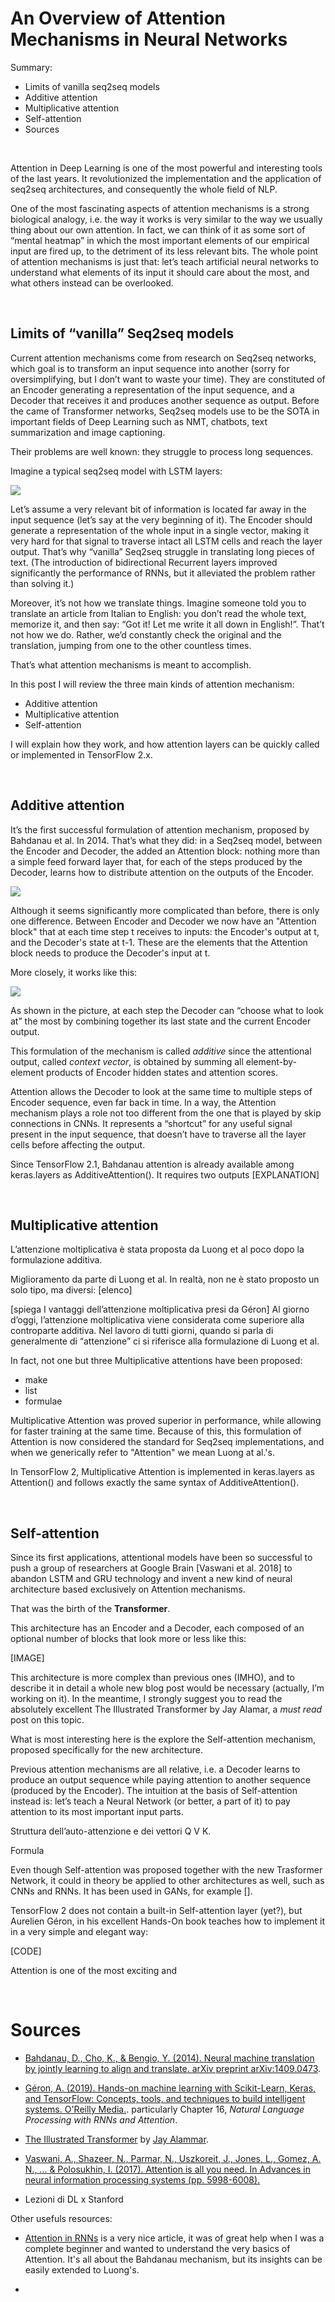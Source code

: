 # An Overview of Attention Mechanisms in Neural Networks

Summary:

- Limits of vanilla seq2seq models
- Additive attention
- Multiplicative attention
- Self-attention
- Sources

<br/>

Attention in Deep Learning is one of the most powerful and interesting tools of the last years.
It revolutionized the implementation and the application of seq2seq architectures, and consequently the whole field of NLP.

One of the most fascinating aspects of attention mechanisms is a strong biological analogy, i.e. the way it works is very similar to the way we usually thing about our own attention.
In fact, we can think of it as some sort of “mental heatmap” in which the most important elements of our empirical input are fired up, to the detriment of its less relevant bits. 
The whole point of attention mechanisms is just that: let’s teach artificial neural networks to understand what elements of its input it should care about the most, and what others instead can be overlooked.

<br/>


## Limits of “vanilla” Seq2seq models

Current attention mechanisms come from research on Seq2seq networks, which goal is to transform an input sequence into another (sorry for oversimplifying, but I don’t want to waste your time). 
They are constituted of an Encoder generating a representation of the input sequence, and a Decoder that receives it and produces another sequence as output. 
Before the came of Transformer networks, Seq2seq models use to be the SOTA in important fields of Deep Learning such as NMT, chatbots, text summarization and image captioning.

Their problems are well known: they struggle to process long sequences.

Imagine a typical seq2seq model with LSTM layers:

<div>
  <img src="/images/seq2seq_00.png" />
</div>


Let’s assume a very relevant bit of information is located far away in the input sequence (let’s say at the very beginning of it). 
The Encoder should generate a representation of the whole input in a single vector, making it very hard for that signal to traverse intact all LSTM cells and reach the layer output. 
That’s why “vanilla” Seq2seq struggle in translating long pieces of text. 
(The introduction of bidirectional Recurrent layers improved significantly the performance of RNNs, but it alleviated the problem rather than solving it.)

Moreover, it’s not how we translate things. 
Imagine someone told you to translate an article from Italian to English: you don’t read the whole text, memorize it, and then say: “Got it! Let me write it all down in English!”. 
That’t not how we do. Rather, we’d constantly check the original and the translation, jumping from one to the other countless times. 

That’s what attention mechanisms is meant to accomplish.

In this post I will review the three main kinds of attention mechanism:
- Additive attention
- Multiplicative attention
- Self-attention

I will explain how they work, and how attention layers can be quickly called or implemented in TensorFlow 2.x.

<br/>


##  Additive attention

It’s the first successful formulation of attention mechanism, proposed by Bahdanau et al. In 2014.
That’s what they did: in a Seq2seq model, between the Encoder and Decoder, the added an Attention block: 
nothing more than a simple feed forward layer that, for each of the steps produced by the Decoder, learns how to distribute attention on the outputs of the Encoder.

<a href="url" align="center">
<img src="https://raw.githubusercontent.com/IvanBongiorni/aivan/blob/gh-pages/images/seq2seq_attention_00.png">
</a>

Although it seems significantly more complicated than before, there is only one difference.
Between Encoder and Decoder we now have an "Attention block" that at each time step t receives to inputs: the Encoder's output at t, and the Decoder's state at t-1.
These are the elements that the Attention block needs to produce the Decoder's input at t.

More closely, it works like this:

<a href="url" align="center">
<img src="https://raw.githubusercontent.com/IvanBongiorni/aivan/blob/gh-pages/images/additive_attention_block_00.png">
</a>

As shown in the picture, at each step the Decoder can “choose what to look at” the most by combining together its last state and the current Encoder output.

This formulation of the mechanism is called *additive* since the attentional output, called *context vector*, is obtained by summing all element-by-element products of Encoder hidden states and attention scores.


Attention allows the Decoder to look at the same time to multiple steps of Encoder sequence, even far back in time. 
In a way, the Attention mechanism plays a role not too different from the one that is played by skip connections in CNNs. 
It represents a “shortcut” for any useful signal present in the input sequence, that doesn’t have to traverse all the layer cells before affecting the output.

Since TensorFlow 2.1, Bahdanau attention is already available among keras.layers as AdditiveAttention(). It requires two outputs [EXPLANATION]

<br/>


## Multiplicative attention

L’attenzione moltiplicativa è stata proposta da Luong et al poco dopo la formulazione additiva.

Miglioramento da parte di Luong et al.
In realtà, non ne è stato proposto un solo tipo, ma diversi: [elenco]

[spiega I vantaggi dell’attenzione moltiplicativa presi da Géron]
Al giorno d’oggi, l’attenzione moltiplicativa viene considerata come superiore alla controparte additiva. Nel lavoro di tutti giorni, quando si parla di generalmente di “attenzione” ci si riferisce alla formulazione di Luong et al.

In fact, not one but three Multiplicative attentions have been proposed:
- make
- list
- formulae

Multiplicative Attention was proved superior in performance, while allowing for faster training at the same time.
Because of this, this formulation of Attention is now considered the standard for Seq2seq implementations, and when we generically refer to "Attention" we mean Luong at al.'s.

In TensorFlow 2, Multiplicative Attention is implemented in keras.layers as Attention() and follows exactly the same syntax of AdditiveAttention().

<br/>


## Self-attention

Since its first applications, attentional models have been so successful to push a group of researchers at Google Brain \[Vaswani et al. 2018\] to abandon LSTM and GRU technology 
and invent a new kind of neural architecture based exclusively on Attention mechanisms.

That was the birth of the **Transformer**.

This architecture has an Encoder and a Decoder, each composed of an optional number of blocks that look more or less like this:

\[IMAGE\]

This architecture is more complex than previous ones (IMHO), and to describe it in detail a whole new blog post would be necessary (actually, I’m working on it). 
In the meantime, I strongly suggest you to read the absolutely excellent The Illustrated Transformer by Jay Alamar, a *must read* post on this topic.

What is most interesting here is the explore the Self-attention mechanism, proposed specifically for the new architecture.

Previous attention mechanisms are all relative, i.e. a Decoder learns to produce an output sequence while paying attention to another sequence (produced by the Encoder). 
The intuition at the basis of Self-attention instead is: let’s teach a Neural Network (or better, a part of it) to pay attention to its most important input parts. 


Struttura dell’auto-attenzione e dei vettori Q V K.

Formula


Even though Self-attention was proposed together with the new Trasformer Network, it could in theory be applied to other architectures as well, such as CNNs and RNNs. 
It has been used in GANs, for example \[\].


TensorFlow 2 does not contain a built-in Self-attention layer (yet?), but Aurelien Géron, in his excellent Hands-On book teaches how to implement it in a very simple and elegant way:

\[CODE\]


Attention is one of the most exciting and 

<br/>


# Sources
- [Bahdanau, D., Cho, K., & Bengio, Y. (2014). Neural machine translation by jointly learning to align and translate. arXiv preprint arXiv:1409.0473](https://arxiv.org/abs/1409.0473).
- [Géron, A. (2019). Hands-on machine learning with Scikit-Learn, Keras, and TensorFlow: Concepts, tools, and techniques to build intelligent systems. O'Reilly Media.](https://www.oreilly.com/library/view/hands-on-machine-learning/9781492032632/). particularly Chapter 16, *Natural Language Processing with RNNs and Attention*.
- [The Illustrated Transformer](http://jalammar.github.io/illustrated-transformer/) by [Jay Alammar](http://jalammar.github.io/).
- [Vaswani, A., Shazeer, N., Parmar, N., Uszkoreit, J., Jones, L., Gomez, A. N., ... & Polosukhin, I. (2017). Attention is all you need. In Advances in neural information processing systems (pp. 5998-6008).](https://arxiv.org/abs/1706.03762)

- Lezioni di DL x Stanford

Other usefuls resources:

- [Attention in RNNs](https://medium.com/datadriveninvestor/attention-in-rnns-321fbcd64f05) is a very nice article, 
it was of great help when I was a complete beginner and wanted to understand the very basics of Attention.
It's all about the Bahdanau mechanism, but its insights can be easily extended to Luong's.

- 

